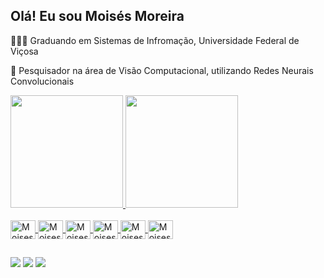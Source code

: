 ## Olá! Eu sou Moisés Moreira

👨🏻‍💻 Graduando em Sistemas de Infromação, Universidade Federal de Viçosa 

🎯 Pesquisador na área de Visão Computacional, utilizando Redes Neurais Convolucionais 

<div>
  <a href="https://github.com/MMoreira020">
    <img height="180em" src="https://github-readme-stats.vercel.app/api?username=MMoreira020&show_icons=true&theme=dracula"/>
    <img height="180em" src="https://github-readme-stats.vercel.app/api/top-langs/?username=MMoreira020&layout=compact&langs_count=16&theme=dracula">
</div>

<div style="display: inline_block"><br>
    <img align="center" alt="Moises-Python" height="30" width="40" src="https://cdn.jsdelivr.net/gh/devicons/devicon@latest/icons/python/python-original.svg">
    <img align="center" alt="Moises-AWS" height="30" width="40" src="https://cdn.jsdelivr.net/gh/devicons/devicon@latest/icons/amazonwebservices/amazonwebservices-original-wordmark.svg">
    <img align="center" alt="Moises-C" height="30" width="40" src="https://cdn.jsdelivr.net/gh/devicons/devicon@latest/icons/c/c-original.svg">
    <img align="center" alt="Moises-PyTorch" height="30" width="40" src="https://cdn.jsdelivr.net/gh/devicons/devicon@latest/icons/pytorch/pytorch-original.svg">
    <img align="center" alt="Moises-Tensorflow" height="30" width="40" src="https://cdn.jsdelivr.net/gh/devicons/devicon@latest/icons/tensorflow/tensorflow-original.svg">
    <img align="center" alt="Moises-AI" height="30" width="40" src="https://cdn.jsdelivr.net/gh/devicons/devicon@latest/icons/illustrator/illustrator-plain.svg">

##
<div>
  <a href="https://www.linkedin.com/in/moises-moreira-as/" target="_blanck"><img src="https://img.shields.io/badge/-LinkedIn-%230077B5?style=for-the-badge&logo=linkedin&logoColor=white" target="_blanck"></a>
  <a href="https://www.instagram.com/moises_moreira_as/" target="_blanck"><img src="https://img.shields.io/badge/-Instagram-%23E4405F?style=for-the-badge&logo=instagram&logoColor=white" target="_blanck"></a>
  <a href="moises.ribeiro@ufv.br" target="_blanck"><img src="https://img.shields.io/badge/-Gmail-%23333?style=for-the-badge&logo=gmail&logoColor=white" target="_blanck"></a>
</div>
